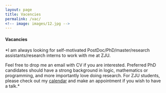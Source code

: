 ```yaml
---
layout: page
title: Vacencies
permalink: /vac/
<!-- image: images/12.jpg -->
---
```




#### Vacancies

<!-- <font color="#dd0000"> -->
*I am always looking for self-motivated PostDoc/PhD/master/research assistants/research interns to work with me at ZJU. 
<!-- </font> -->
Feel free to drop me an email with CV if you are interested. Preferred PhD candidates should have a strong background in logic, mathematics or programming, and more importantly love doing research. For ZJU students, please check out my [calendar](https://calendar.google.com/calendar/u/0?cid=cWtoNTFkbW04MmVmdGNqbTM0OW5xM2xrcjhAZ3JvdXAuY2FsZW5kYXIuZ29vZ2xlLmNvbQ) and make an appointment if you wish to have a talk.*



<!-- Currently, *<font color="#dd0000">I am hiring multiple research assistants to work with the team on AI testing, verification and repair, especially for large language models (LLMs) or LLM-based systems.</font>
The salary is attractive and selected candidates will be recommended for a master or PhD program (either in ZJU or collaborative labs overseas).* Please email me with CV asap if you are interested. -->

